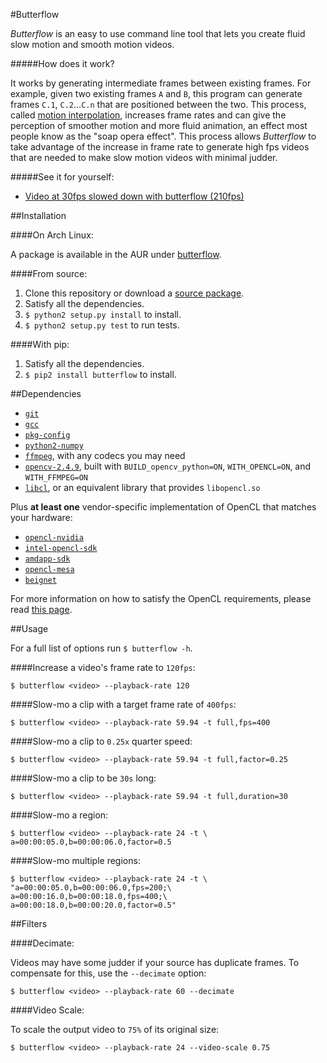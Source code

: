 #Butterflow

*Butterflow* is an easy to use command line tool that lets you create fluid slow
motion and smooth motion videos.

#####How does it work?

It works by generating intermediate frames between existing frames. For example,
given two existing frames `A` and `B`, this program can generate frames `C.1`,
`C.2`...`C.n` that are positioned between the two. This process, called
[motion interpolation](http://en.wikipedia.org/wiki/Motion_interpolation),
increases frame rates and can give the perception of smoother motion and more
fluid animation, an effect most people know as the "soap opera effect". This
process allows *Butterflow* to take advantage of the increase in frame rate to
generate high fps videos that are needed to make slow motion videos with minimal
judder.

#####See it for yourself:

* [Video at 30fps slowed down with butterflow (210fps)](https://dl.dropboxusercontent.com/u/103239050/side.mp4)

##Installation

####On Arch Linux:

A package is available in the AUR under [butterflow](https://aur.archlinux.org/packages/butterflow/).

####From source:

1. Clone this repository or download a [source package](https://github.com/dthpham/butterflow/releases).
2. Satisfy all the dependencies.
3. `$ python2 setup.py install` to install.
4. `$ python2 setup.py test` to run tests.

####With pip:

1. Satisfy all the dependencies.
2. `$ pip2 install butterflow` to install.

##Dependencies

* [`git`]()
* [`gcc`]()
* [`pkg-config`]()
* [`python2-numpy`](http://www.numpy.org/)
* [`ffmpeg`](https://github.com/FFmpeg/FFmpeg), with any codecs you may need
* [`opencv-2.4.9`](http://opencv.org/), built with `BUILD_opencv_python=ON`,
`WITH_OPENCL=ON`, and `WITH_FFMPEG=ON`
* [`libcl`](https://www.archlinux.org/packages/extra/x86_64/libcl/), or
an equivalent library that provides `libopencl.so`

Plus **at least one** vendor-specific implementation of OpenCL that matches your
hardware:

* [`opencl-nvidia`](https://developer.nvidia.com/opencl)
* [`intel-opencl-sdk`](https://software.intel.com/en-us/intel-opencl)
* [`amdapp-sdk`](http://developer.amd.com/tools-and-sdks/opencl-zone/)
* [`opencl-mesa`](http://www.x.org/wiki/GalliumStatus/)
* [`beignet`](http://cgit.freedesktop.org/beignet/)

For more information on how to satisfy the OpenCL requirements, please read
[this page](https://wiki.archlinux.org/index.php/Opencl).

##Usage

For a full list of options run ```$ butterflow -h```.

####Increase a video's frame rate to `120fps`:

```
$ butterflow <video> --playback-rate 120
```

####Slow-mo a clip with a target frame rate of `400fps`:

```
$ butterflow <video> --playback-rate 59.94 -t full,fps=400
```

####Slow-mo a clip to `0.25x` quarter speed:

```
$ butterflow <video> --playback-rate 59.94 -t full,factor=0.25
```

####Slow-mo a clip to be `30s` long:

```
$ butterflow <video> --playback-rate 59.94 -t full,duration=30
```

####Slow-mo a region:

```
$ butterflow <video> --playback-rate 24 -t \
a=00:00:05.0,b=00:00:06.0,factor=0.5
```

####Slow-mo multiple regions:

```
$ butterflow <video> --playback-rate 24 -t \
"a=00:00:05.0,b=00:00:06.0,fps=200;\
a=00:00:16.0,b=00:00:18.0,fps=400;\
a=00:00:18.0,b=00:00:20.0,factor=0.5"
```

##Filters

####Decimate:

Videos may have some judder if your source has duplicate frames. To compensate
for this, use the `--decimate` option:

```
$ butterflow <video> --playback-rate 60 --decimate
```

####Video Scale:

To scale the output video to `75%` of its original size:

```
$ butterflow <video> --playback-rate 24 --video-scale 0.75
```
